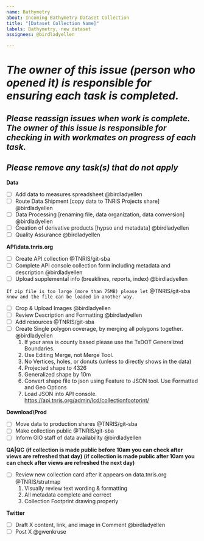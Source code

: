 ```yaml
---
name: Bathymetry
about: Incoming Bathymetry Dataset Collection
title: "[Dataset Collection Name]"
labels: Bathymetry, new dataset
assignees: @birdladyellen

---
```


# ***The owner of this issue (person who opened it) is responsible for ensuring each task is completed.***
## ***Please reassign issues when work is complete. The owner of this issue is responsible for checking in with workmates on progress of each task.***
## ***Please remove any task(s) that do not apply***

**Data**
- [ ] Add data to measures spreadsheet @birdladyellen
- [ ] Route Data Shipment [copy data to TNRIS Projects share] @birdladyellen
- [ ] Data Processing [renaming file, data organization, data conversion]  @birdladyellen 
- [ ] Creation of derivative products [hypso and metadata] @birdladyellen
- [ ] Quality Assurance @birdladyellen

**API\data.tnris.org**
- [ ] Create API collection @TNRIS/git-sba
- [ ] Complete API console collection form including metadata and description @birdladyellen 
- [ ] Upload supplemental info (breaklines, reports, index) @birdladyellen

`If zip file is too large (more than 75MB) please let` @TNRIS/git-sba `know and the file can be loaded in another way.`
- [ ] Crop & Upload Images @birdladyellen
- [ ] Review Description and Formatting @birdladyellen
- [ ] Add resources  @TNRIS/git-sba 
- [ ] Create Single polygon coverage, by merging all polygons together. @birdladyellen
	1. If your area is county based please use the TxDOT Generalized Boundaries.
	2. Use Editing Merge, not Merge Tool.    
	3. No Vertices, holes, or donuts (unless to directly shows in the data)
	4. Projected shape to 4326
	5. Generalized shape by 10m
	6. Convert shape file to json using Feature to JSON tool. Use Formatted and Geo Options
	7. Load JSON into API console. https://api.tnris.org/admin/lcd/collectionfootprint/

**Download\Prod**
- [ ] Move data to production shares @TNRIS/git-sba
- [ ] Make collection public  @TNRIS/git-sba
- [ ] Inform GIO staff of data availability @birdladyellen

**QA|QC** 
 **(if collection is made public before 10am you can check after views are refreshed that day)**
 **(if collection is made public after 10am you can check after views are refreshed the next day)**
- [ ] Review new collection card after it appears on data.tnris.org @TNRIS/stratmap 
    1. Visually review text wording & formatting
    2. All metadata complete and correct
    3. Collection Footprint drawing properly

**Twitter**
- [ ] Draft X content, link, and image in Comment @birdladyellen
- [ ] Post X @gwenkruse
